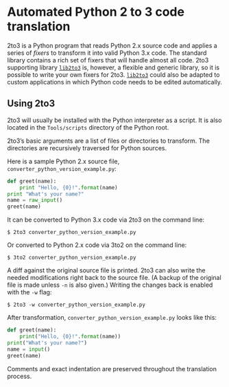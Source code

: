 # Automated Python 2 to 3 code translation

2to3 is a Python program that reads Python 2.x source code and applies a series of *fixers* to transform it into valid Python 3.x code. The standard library contains a rich set of fixers that will handle almost all code. 2to3 supporting library [`lib2to3`](https://docs.python.org/2/library/2to3.html#module-lib2to3) is, however, a flexible and generic library, so it is possible to write your own fixers for 2to3. [`lib2to3`](https://docs.python.org/2/library/2to3.html#module-lib2to3) could also be adapted to custom applications in which Python code needs to be edited automatically.

## Using 2to3

2to3 will usually be installed with the Python interpreter as a script. It is also located in the `Tools/scripts` directory of the Python root.

2to3’s basic arguments are a list of files or directories to transform. The directories are recursively traversed for Python sources.

Here is a sample Python 2.x source file, `converter_python_version_example.py`:

```python
def greet(name):
    print "Hello, {0}!".format(name)
print "What's your name?"
name = raw_input()
greet(name)
```

It can be converted to Python 3.x code via 2to3 on the command line:

```
$ 2to3 converter_python_version_example.py
```

Or converted to Python 2.x code via 3to2 on the command line:

```
$ 3to2 converter_python_version_example.py
```

A diff against the original source file is printed. 2to3 can also write the needed modifications right back to the source file. (A backup of the original file is made unless `-n` is also given.) Writing the changes back is enabled with the `-w` flag:

```
$ 2to3 -w converter_python_version_example.py
```

After transformation, `converter_python_version_example.py` looks like this:

```python
def greet(name):
    print("Hello, {0}!".format(name))
print("What's your name?")
name = input()
greet(name)
```

Comments and exact indentation are preserved throughout the translation process.